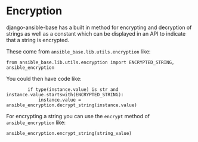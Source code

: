 # Encryption

django-ansible-base has a built in method for encrypting and decryption of strings as well as a constant which can be displayed in an API to indicate that a string is encrypted.

These come from `ansible_base.lib.utils.encryption` like:

```
from ansible_base.lib.utils.encryption import ENCRYPTED_STRING, ansible_encryption
```

You could then have code like:
```
        if type(instance.value) is str and instance.value.startswith(ENCRYPTED_STRING):
            instance.value = ansible_encryption.decrypt_string(instance.value)
```

For encrypting a string you can use the `encrypt` method of `ansible_encryption` like:
```
ansible_encryption.encrypt_string(string_value)
```
